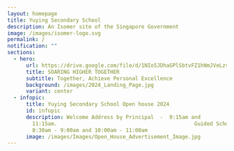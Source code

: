 ```yaml
---
layout: homepage
title: Yuying Secondary School
description: An Isomer site of the Singapore Government
image: /images/isomer-logo.svg
permalink: /
notification: ""
sections:
  - hero:
      url: https://drive.google.com/file/d/1NIo5JDhaGPlSbtvFZ1hNmJVeLzvrqsmo/view?usp=share_link
      title: SOARING HIGHER TOGETHER
      subtitle: Together, Achieve Personal Excellence
      background: /images/2024_Landing_Page.jpg
      variant: center
  - infopic:
      title: Yuying Secondary School Open house 2024
      id: infopic
      description: Welcome Address by Principal  -  9:15am and
        11:15am.                                            Guided School Tour -
        8:30am - 9:00am and 10:00am - 11:00am
      image: /images/Images/Open_House_Advertisement_Image.jpg
---
```

